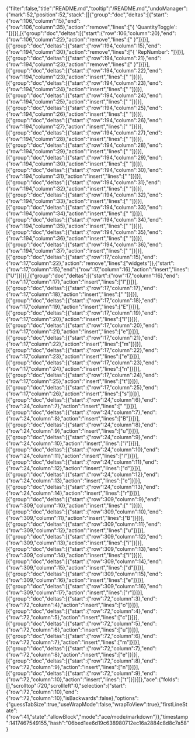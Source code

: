 {"filter":false,"title":"README.md","tooltip":"/README.md","undoManager":{"mark":52,"position":52,"stack":[[{"group":"doc","deltas":[{"start":{"row":106,"column":15},"end":{"row":106,"column":35},"action":"remove","lines":["{ 'QuantityToggle': "]}]}],[{"group":"doc","deltas":[{"start":{"row":106,"column":20},"end":{"row":106,"column":22},"action":"remove","lines":[" }"]}]}],[{"group":"doc","deltas":[{"start":{"row":194,"column":15},"end":{"row":194,"column":30},"action":"remove","lines":["{ 'RepNumber': "]}]}],[{"group":"doc","deltas":[{"start":{"row":194,"column":21},"end":{"row":194,"column":23},"action":"remove","lines":[" }"]}]}],[{"group":"doc","deltas":[{"start":{"row":194,"column":22},"end":{"row":194,"column":23},"action":"insert","lines":[" "]}]}],[{"group":"doc","deltas":[{"start":{"row":194,"column":23},"end":{"row":194,"column":24},"action":"insert","lines":[" "]}]}],[{"group":"doc","deltas":[{"start":{"row":194,"column":24},"end":{"row":194,"column":25},"action":"insert","lines":[" "]}]}],[{"group":"doc","deltas":[{"start":{"row":194,"column":25},"end":{"row":194,"column":26},"action":"insert","lines":[" "]}]}],[{"group":"doc","deltas":[{"start":{"row":194,"column":26},"end":{"row":194,"column":27},"action":"insert","lines":[" "]}]}],[{"group":"doc","deltas":[{"start":{"row":194,"column":27},"end":{"row":194,"column":28},"action":"insert","lines":[" "]}]}],[{"group":"doc","deltas":[{"start":{"row":194,"column":28},"end":{"row":194,"column":29},"action":"insert","lines":[" "]}]}],[{"group":"doc","deltas":[{"start":{"row":194,"column":29},"end":{"row":194,"column":30},"action":"insert","lines":[" "]}]}],[{"group":"doc","deltas":[{"start":{"row":194,"column":30},"end":{"row":194,"column":31},"action":"insert","lines":[" "]}]}],[{"group":"doc","deltas":[{"start":{"row":194,"column":31},"end":{"row":194,"column":32},"action":"insert","lines":[" "]}]}],[{"group":"doc","deltas":[{"start":{"row":194,"column":32},"end":{"row":194,"column":33},"action":"insert","lines":[" "]}]}],[{"group":"doc","deltas":[{"start":{"row":194,"column":33},"end":{"row":194,"column":34},"action":"insert","lines":[" "]}]}],[{"group":"doc","deltas":[{"start":{"row":194,"column":34},"end":{"row":194,"column":35},"action":"insert","lines":[" "]}]}],[{"group":"doc","deltas":[{"start":{"row":194,"column":35},"end":{"row":194,"column":36},"action":"insert","lines":[" "]}]}],[{"group":"doc","deltas":[{"start":{"row":194,"column":36},"end":{"row":194,"column":37},"action":"insert","lines":[" "]}]}],[{"group":"doc","deltas":[{"start":{"row":17,"column":15},"end":{"row":17,"column":22},"action":"remove","lines":["widgets"]},{"start":{"row":17,"column":15},"end":{"row":17,"column":16},"action":"insert","lines":["U"]}]}],[{"group":"doc","deltas":[{"start":{"row":17,"column":16},"end":{"row":17,"column":17},"action":"insert","lines":["I"]}]}],[{"group":"doc","deltas":[{"start":{"row":17,"column":17},"end":{"row":17,"column":18},"action":"insert","lines":[" "]}]}],[{"group":"doc","deltas":[{"start":{"row":17,"column":18},"end":{"row":17,"column":19},"action":"insert","lines":["E"]}]}],[{"group":"doc","deltas":[{"start":{"row":17,"column":19},"end":{"row":17,"column":20},"action":"insert","lines":["l"]}]}],[{"group":"doc","deltas":[{"start":{"row":17,"column":20},"end":{"row":17,"column":21},"action":"insert","lines":["e"]}]}],[{"group":"doc","deltas":[{"start":{"row":17,"column":21},"end":{"row":17,"column":22},"action":"insert","lines":["m"]}]}],[{"group":"doc","deltas":[{"start":{"row":17,"column":22},"end":{"row":17,"column":23},"action":"insert","lines":["e"]}]}],[{"group":"doc","deltas":[{"start":{"row":17,"column":23},"end":{"row":17,"column":24},"action":"insert","lines":["n"]}]}],[{"group":"doc","deltas":[{"start":{"row":17,"column":24},"end":{"row":17,"column":25},"action":"insert","lines":["t"]}]}],[{"group":"doc","deltas":[{"start":{"row":17,"column":25},"end":{"row":17,"column":26},"action":"insert","lines":["s"]}]}],[{"group":"doc","deltas":[{"start":{"row":24,"column":6},"end":{"row":24,"column":7},"action":"insert","lines":[" "]}]}],[{"group":"doc","deltas":[{"start":{"row":24,"column":7},"end":{"row":24,"column":8},"action":"insert","lines":["B"]}]}],[{"group":"doc","deltas":[{"start":{"row":24,"column":8},"end":{"row":24,"column":9},"action":"insert","lines":["u"]}]}],[{"group":"doc","deltas":[{"start":{"row":24,"column":9},"end":{"row":24,"column":10},"action":"insert","lines":["i"]}]}],[{"group":"doc","deltas":[{"start":{"row":24,"column":10},"end":{"row":24,"column":11},"action":"insert","lines":["l"]}]}],[{"group":"doc","deltas":[{"start":{"row":24,"column":11},"end":{"row":24,"column":12},"action":"insert","lines":["d"]}]}],[{"group":"doc","deltas":[{"start":{"row":24,"column":12},"end":{"row":24,"column":13},"action":"insert","lines":["e"]}]}],[{"group":"doc","deltas":[{"start":{"row":24,"column":13},"end":{"row":24,"column":14},"action":"insert","lines":["r"]}]}],[{"group":"doc","deltas":[{"start":{"row":309,"column":9},"end":{"row":309,"column":10},"action":"insert","lines":[" "]}]}],[{"group":"doc","deltas":[{"start":{"row":309,"column":10},"end":{"row":309,"column":11},"action":"insert","lines":["B"]}]}],[{"group":"doc","deltas":[{"start":{"row":309,"column":11},"end":{"row":309,"column":12},"action":"insert","lines":["u"]}]}],[{"group":"doc","deltas":[{"start":{"row":309,"column":12},"end":{"row":309,"column":13},"action":"insert","lines":["i"]}]}],[{"group":"doc","deltas":[{"start":{"row":309,"column":13},"end":{"row":309,"column":14},"action":"insert","lines":["l"]}]}],[{"group":"doc","deltas":[{"start":{"row":309,"column":14},"end":{"row":309,"column":15},"action":"insert","lines":["d"]}]}],[{"group":"doc","deltas":[{"start":{"row":309,"column":15},"end":{"row":309,"column":16},"action":"insert","lines":["e"]}]}],[{"group":"doc","deltas":[{"start":{"row":309,"column":16},"end":{"row":309,"column":17},"action":"insert","lines":["r"]}]}],[{"group":"doc","deltas":[{"start":{"row":72,"column":3},"end":{"row":72,"column":4},"action":"insert","lines":["o"]}]}],[{"group":"doc","deltas":[{"start":{"row":72,"column":4},"end":{"row":72,"column":5},"action":"insert","lines":["c"]}]}],[{"group":"doc","deltas":[{"start":{"row":72,"column":5},"end":{"row":72,"column":6},"action":"insert","lines":["u"]}]}],[{"group":"doc","deltas":[{"start":{"row":72,"column":6},"end":{"row":72,"column":7},"action":"insert","lines":["m"]}]}],[{"group":"doc","deltas":[{"start":{"row":72,"column":7},"end":{"row":72,"column":8},"action":"insert","lines":["e"]}]}],[{"group":"doc","deltas":[{"start":{"row":72,"column":8},"end":{"row":72,"column":9},"action":"insert","lines":["n"]}]}],[{"group":"doc","deltas":[{"start":{"row":72,"column":9},"end":{"row":72,"column":10},"action":"insert","lines":["t"]}]}]]},"ace":{"folds":[],"scrolltop":720,"scrollleft":0,"selection":{"start":{"row":72,"column":10},"end":{"row":72,"column":10},"isBackwards":false},"options":{"guessTabSize":true,"useWrapMode":false,"wrapToView":true},"firstLineState":{"row":41,"state":"allowBlock","mode":"ace/mode/markdown"}},"timestamp":1417467549155,"hash":"06bed1ee6d19c638980712ec16a2884c8d8c7a58"}